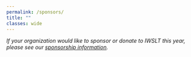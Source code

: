 ```yaml
---
permalink: /sponsors/
title: ""
classes: wide
---
```


*If your organization would like to sponsor or donate to IWSLT this year, please see our [sponsorship information](/2023/sponsor_info).* 

<!-- Commented until finalized for 2023 

# Sponsors & Donors

### Diamond

<div class="card">
<a href="https://machinelearning.apple.com/"><span class="helper"></span><img src="{{ site.url }}{{ site.baseurl }}/assets/images/sponsor-logos/apple.png" alt="Apple" style="width:85%"/></a>
</div>     

<div class="card">
<a href="https://amazon.science/"><span class="helper"></span><img src="{{ site.url }}{{ site.baseurl }}/assets/images/sponsor-logos/AWS_logo_RGB.png" alt="AWS" style="width:60%"/></a>
</div>  

<div class="card">
<a href="https://ai.facebook.com/"><span class="helper"></span><img src="{{ site.url }}{{ site.baseurl }}/assets/images/sponsor-logos/Meta_lockup_positive_primary_RGB.jpg" alt="Meta" style="width:90%"/></a>
</div>     

<div class="card">
<a href="https://zoom.us"><span class="helper"></span><img src="{{ site.url }}{{ site.baseurl }}/assets/images/sponsor-logos/zoom.png" alt="Zoom" style="width:75%"/></a>
</div>     


### Platinum

<div class="card">
<a href="https://www.microsoft.com/en-us/research/"><span class="helper"></span><img src="{{ site.url }}{{ site.baseurl }}/assets/images/sponsor-logos/Microsoft-logo_cmyk_c-gray.png" alt="Microsoft" style="width:90%"/></a>
</div>     

### Bronze

<div class="card">
<a href="http://www.apptek.com/"><span class="helper"></span><img src="{{ site.url }}{{ site.baseurl }}/assets/images/sponsor-logos/apptek.png" alt="AppTek" style="width:75%"/></a>
</div>     


-->


